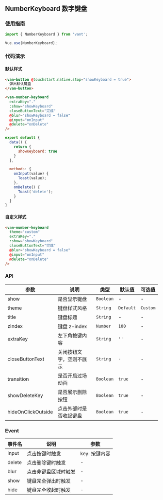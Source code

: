## NumberKeyboard 数字键盘

### 使用指南
``` javascript
import { NumberKeyboard } from 'vant';

Vue.use(NumberKeyboard);
```

### 代码演示

#### 默认样式

```html
<van-button @touchstart.native.stop="showKeyboard = true">
  弹出默认键盘
</van-button>

<van-number-keyboard
  extraKey="."
  :show="showKeyboard"
  closeButtonText="完成"
  @blur="showKeyboard = false"
  @input="onInput"
  @delete="onDelete"
/>
```

```javascript
export default {
  data() {
    return {
      showKeyboard: true
    }
  },

  methods: {
    onInput(value) {
      Toast(value);
    },
    onDelete() {
      Toast('delete');
    }
  }
}
```

#### 自定义样式

```html
<van-number-keyboard
  theme="custom"
  extraKey="."
  :show="showKeyboard"
  closeButtonText="完成"
  @blur="showKeyboard = false"
  @input="onInput"
  @delete="onDelete"
/>
```

### API

| 参数 | 说明 | 类型 | 默认值 | 可选值 |
|-----------|-----------|-----------|-------------|-------------|
| show | 是否显示键盘 | `Boolean` | - | - |
| theme | 键盘样式风格 | `String` | `Default` | `Custom` |
| title | 键盘标题 | `String` | - | - |
| zIndex | 键盘 z-index | `Number` | `100` | - |
| extraKey | 左下角按键内容 | `String` | `''` | - |
| closeButtonText | 关闭按钮文字，空则不展示 | `String` | `-` | - |
| transition | 是否开启过场动画 | `Boolean` | `true` | - |
| showDeleteKey | 是否展示删除按钮 | `Boolean` | `true` | - |
| hideOnClickOutside | 点击外部时是否收起键盘 | `Boolean` | `true` | - |

### Event

| 事件名 | 说明 | 参数 |
|-----------|-----------|-----------|
| input | 点击按键时触发 | key: 按键内容 |
| delete | 点击删除键时触发 | - |
| blur | 点击非键盘区域时触发 | - |
| show | 键盘完全弹出时触发 | - |
| hide | 键盘完全收起时触发 | - |
